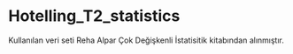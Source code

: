 # Hotelling_T2_statistics

Kullanılan veri seti Reha Alpar Çok Değişkenli İstatisitik kitabından alınmıştır.
